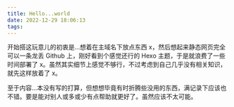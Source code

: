 ```yaml
---
title: Hello...world
date: 2022-12-29 18:06:13
tags: 
---
```

开始搭这玩意儿的初衷是…想着在主域名下放点东西 x，然后想起来静态网页完全可以一条龙丢 Github 上，刚好看到个感觉还行的 Hexo 主题，于是就浪费了一些时间部署了 x。虽然其实细节上感觉不够行，不过考虑到自己几乎没有相关知识，就先这样放着了 x。

至于内容…本没有写的打算，但想想毕竟有时折腾些没用的东西，满记录下应该也不错。要是能对别人或多或少有点帮助就更好了。虽然应该不太可能。
